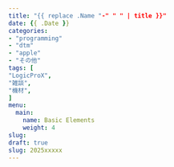 ```yaml
---
title: "{{ replace .Name "-" " " | title }}"
date: {{ .Date }}
categories:
- "programming"
- "dtm"
- "apple"
- "その他"
tags: [
"LogicProX",
"雑談", 
"機材",
]
menu:
  main:
    name: Basic Elements
    weight: 4
slug: 
draft: true
slug: 2025xxxxx
---
```

